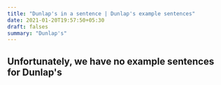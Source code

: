 ```yaml
---
title: "Dunlap's in a sentence | Dunlap's example sentences"
date: 2021-01-20T19:57:50+05:30
draft: falses
summary: "Dunlap's"
---
```

## Unfortunately, we have no example sentences for Dunlap's                 
